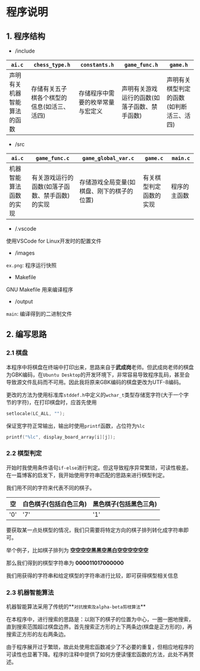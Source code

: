 # 程序说明

## 1. 程序结构

* /include

| `ai.c`                     | `chess_type.h`                             | `constants.h`                    | `game_func.h`                                | `game.h`                                 |
| -------------------------- | ------------------------------------------ | -------------------------------- | -------------------------------------------- | ---------------------------------------- |
| 声明有关机器智能算法的函数 | 存储有关五子棋各个棋型的信息(如活三、活四) | 存储程序中需要的枚举常量与宏定义 | 声明有关游戏运行的函数(如落子函数、禁手函数) | 声明有关棋型判定的函数(如判断活三、活四) |

* /src

| `ai.c`                 | `game_func.c`                                  | `game_global_var.c`                        | `game.c`               | `main.c`     |
| ---------------------- | ---------------------------------------------- | ------------------------------------------ | ---------------------- | ------------ |
| 机器智能算法函数的实现 | 有关游戏运行的函数(如落子函数、禁手函数)的实现 | 存储游戏全局变量(如棋盘、刚下的棋子的位置) | 有关棋型判定函数的实现 | 程序的主函数 |

* /.vscode

使用VSCode for Linux开发时的配置文件

* /images

`ex.png`: 程序运行快照

* Makefile

GNU Makefile 用来编译程序

* /output

`main`: 编译得到的二进制文件

## 2. 编写思路

### 2.1 棋盘

本程序中将棋盘在终端中打印出来，思路来自于**武成岗**老师。但武成岗老师的棋盘为GBK编码，在`Ubuntu Desktop`的开发环境下，非常容易导致程序乱码，甚至会导致源文件乱码而不可用。因此我将原来GBK编码的棋盘更改为UTF-8编码。

更改的方法为使用标准库`stddef.h`中定义的`wchar_t`类型存储宽字符(大于一个字节的字符)，在打印棋盘时，应首先使用

```c
setlocale(LC_ALL, "");
```

保证宽字符正常输出，输出时使用`printf`函数，占位符为`%lc`

```c
printf("%lc", display_board_array[i][j]);
```

### 2.2 棋型判定

开始时我使用条件语句`if-else`进行判定。但这导致程序异常繁琐，可读性极差。在一篇博客的启发下，我开始使用字符串匹配的思路来进行棋型判定。

我们用不同的字符来代表不同的棋子。

| 空   | 白色棋子(包括白色三角) | 黑色棋子(包括黑色三角) |
| ---- | ---------------------- | ---------------------- |
| '0'  | '7'                    | '1'                    |

要获取某一点处棋型的情况，我们只需要将特定方向的棋子排列转化成字符串即可。

举个例子，比如棋子排列为  **空空空空黑黑空黑白空空空空空空**

那么我们得到的棋型字符串为 **000011017000000**

我们用获得的字符串和给定棋型的字符串进行比较，即可获得棋型相关信息

### 2.3 机器智能算法

机器智能算法采用了传统的**`对抗搜索及alpha-beta剪枝算法`**

在本程序中，进行搜索的思路是：以刚下的棋子的位置为中心，一圈一圈地搜索，直到搜索范围超过棋盘边界。首先搜索正方形的上下两条边(棋盘是正方形的)，再搜索正方形的左右两条边。

由于程序展开过于繁琐，故此处使用宏函数减少了不必要的重复，但相应地程序的可读性也显著下降。程序的注释中提供了如何方便读懂宏函数的方法，此处不再赘述。

